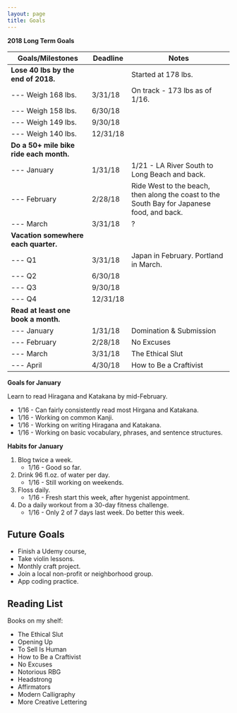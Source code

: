 ```yaml
---
layout: page
title: Goals
---
```


**2018 Long Term Goals**

| Goals/Milestones | Deadline | Notes |
| ---------------- | -------- | ----- |
| **Lose 40 lbs by the end of 2018.** |  | Started at 178 lbs. |
| --- Weigh 168 lbs. | 3/31/18 | On track - 173 lbs as of 1/16. |
| --- Weigh 158 lbs. | 6/30/18 |  |
| --- Weigh 149 lbs. | 9/30/18 |  |
| --- Weigh 140 lbs. | 12/31/18 |  |
| **Do a 50+ mile bike ride each month.** |  |  |
| --- January | 1/31/18 | 1/21 - LA River South to Long Beach and back. |
| --- February | 2/28/18 | Ride West to the beach, then along the coast to the South Bay for Japanese food, and back.
| --- March | 3/31/18 | ? |
| **Vacation somewhere each quarter.** |  |  |
| --- Q1 | 3/31/18 | Japan in February.  Portland in March. |
| --- Q2 | 6/30/18 |  |
| --- Q3 | 9/30/18 |  |
| --- Q4 | 12/31/18 |  |
| **Read at least one book a month.** |  |  |
| --- January | 1/31/18 | Domination & Submission |
| --- February | 2/28/18 | No Excuses |
| --- March | 3/31/18 | The Ethical Slut |
| --- April | 4/30/18 | How to Be a Craftivist |

**Goals for January**

Learn to read Hiragana and Katakana by mid-February.

* 1/16 - Can fairly consistently read most Hirgana and Katakana.
* 1/16 - Working on common Kanji.
* 1/16 - Working on writing Hiragana and Katakana.
* 1/16 - Working on basic vocabulary, phrases, and sentence structures.

**Habits for January**

1. Blog twice a week.
    * 1/16 - Good so far.
2. Drink 96 fl.oz. of water per day.
    * 1/16 - Still working on weekends.
3. Floss daily.
    * 1/16 - Fresh start this week, after hygenist appointment.
4. Do a daily workout from a 30-day fitness challenge.
    * 1/16 - Only 2 of 7 days last week.  Do better this week.

## Future Goals

* Finish a Udemy course,
* Take violin lessons.
* Monthly craft project.
* Join a local non-profit or neighborhood group.
* App coding practice.

## Reading List

Books on my shelf:

* The Ethical Slut
* Opening Up
* To Sell Is Human
* How to Be a Craftivist
* No Excuses
* Notorious RBG
* Headstrong
* Affirmators
* Modern Calligraphy
* More Creative Lettering
